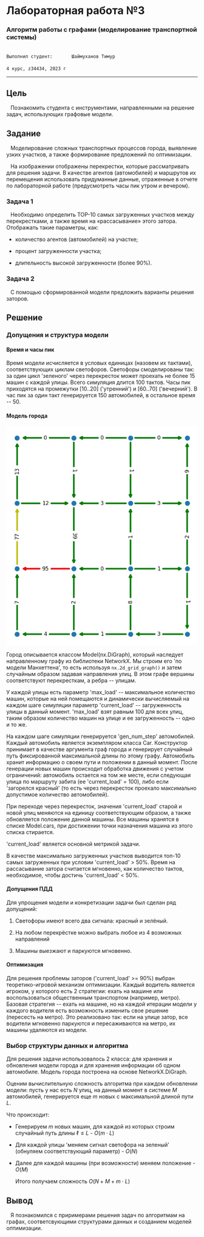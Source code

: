 # Лабораторная работа №3

### Алгоритм работы с графами (моделирование транспортной системы)
                                                                                        Выполнил студент:       Шаймуханов Тимур
                                                                                                          4 курс, z34434, 2023 г
---
## Цель 

&ensp; Познакомить студента с инструментами, направленными на решение задач, использующих
графовые модели.

## Задание

&ensp; Моделирование сложных транспортных процессов города, выявление узких участков, а также
формирование предложений по оптимизации.

&ensp; На изображении отображены перекрестки, которые рассматривать для решения задачи.
В качестве агентов (автомобилей) и маршрутов их перемещения использовать придуманные
данные, отраженные в отчете по лабораторной работе (предусмотреть часы пик утром и
вечером).

### Задача 1

&ensp; Необходимо определить TOP-10 самых загруженных участков
между перекрестками, а также время на «рассасывание» этого затора.
Отображать такие параметры, как:

- количество агентов (автомобилей) на участке;

- процент загруженности участка;

- длительность высокой загруженности (более 90%).

### Задача 2
&ensp; С помощью сформированной модели предложить варианты
решения заторов.

## Решение

### Допущения и структура модели

#### Время и часы пик

Время модели исчисляется в условых единицах (назовем их тактами), соответствующих циклам светофоров. Светофоры смоделированы так: за один цикл 'зеленого' через перекресток может проехать не более 15 машин с каждой улицы. Всего симуляция длится 100 тактов. Часы пик приходятся на промежутки [10..20] ('утренний') и [60..70] ('вечерний'). В час пик за один такт генерируется 150 автомобилей, в остальное время -- 50.

#### Модель города

![My Image](https://github.com/timur-shaymuhanov/algorithms/blob/1840b46d183c1fc6cfaa868307f42c92d6d4c514/lab_03/doc/city_graph.jpg)


Город описывается классом Model(nx.DiGraph), который наследует направленному графу из библиотеки NetworkX. Мы строим его 'по модели Манхеттена', то есть используя ```nx.2d_grid_graph()``` и затем случайным образом задавая направления улиц. В этом графе вершины соответствуют перекресткам, а ребра -- улицам.

У каждой улицы есть параметр 'max_load' -- максимальное количество машин, которые на ней помещаются и динамически вычисляемый на каждом шаге симуляции параметр 'current_load' -- загруженность улицы в данный момент. 'max_load' взят равным 100 для всех улиц, таким образом количество машин на улице и ее загруженность -- одно и то же.

На каждом шаге симуляции генерируется 'gen_num_step' автомобилей. Каждый автомобиль является экземпляром класса Car. Конструктор принимает в качестве аргумента граф города и генерирует случайный путь фиксированной максимальной длины по этому графу. Автомобиль хранит информацию о своем пути и положении в данный момент. После генерации новых машин происходит обработка движения с учетом ограничений: автомобиль остается на том же месте, если следующая улица по маршруту забита (ее 'current_load' = 100), либо если 'загорелся красный' (то есть через перекресток проехало максимально допустимое количество автомобилей).

При переходе через перекресток, значения 'current_load' старой и новой улиц меняются на единицу соответствующим образом, а также обновляется положение данной машины. Все машины хранятся в списке Model.cars, при достижении точки назначения машина из этого списка стирается.

'current_load' является основной метрикой задачи. 

В качестве максимально загруженных участков выводится топ-10 самых загруженных при условии 'current_load' > 50%. Время на рассасывание затора считается мгновенно, как количество тактов, необходимое, чтобы достичь 'current_load' < 50%.

#### Допущения ПДД
Для упрощения модели и конкретизации задачи был сделан ряд допущений:

1. Светофоры имеют всего два сигнала: красный и зелёный.

2. На любом перекрёстке можно выбрать любое из 4 возможных направлений

3. Машины выезжают и паркуются мгновенно.

#### Оптимизация

Для решения проблемы заторов ('current_load' >= 90%) выбран теоретико-игровой механизм оптимизации. Каждый водитель является игроком, у которого есть 2 стратегии: ехать на машине или воспользоваться общественным транспортом (например, метро). Базовая стратегия -- ехать на машине, но на каждой итерации модели у каждого водителя есть возможность изменить свое решение (пересесть на метро). Это реализовано так: если на улице затор, все водители мгновенно паркуются и пересаживаются на метро, их машины удаляются из модели. 


### Выбор структуры данных и алгоритма

Для решения задачи использовалось 2 класса: для хранения и обновления модели города и для хранения информации об одном автомобиле. Модель города построена на основе NetworkX.DiGraph. 

Оценим вычислительную сложность алгоритма при каждом обновлении модели: пусть у нас есть $N$ улиц, на данный момент в системе $M$ автомобилей, генерируется еще $m$ новых с максимальной длиной пути $L$.

Что происходит:
 
 - Генерируем $m$ новых машин, для каждой из которых строим случайный путь длины $\ell \leq L$ - $O(m \cdot L)$ 
 - Для каждой улицы 'меняем сигнал светофора на зеленый' (обнуляем соответствующий параметр) - $O(N)$
 - Далее для каждой машины (при возможности) меняем положение - $O(M)$

   Итого получаем сложность $O(N + M + m \cdot L)$

## Вывод
&ensp; Я познакомился с приримерами решения задач по алгоритмам на графах, соответсвующими структурами данных и созданием моделей оптимизации.
